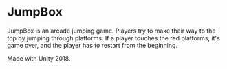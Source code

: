 # JumpBox

JumpBox is an arcade jumping game.
Players try to make their way to 
the top by jumping through platforms. If a player touches the red 
platforms, it's game over, and the player has to restart from the 
beginning.

Made with Unity 2018.

